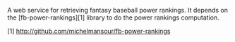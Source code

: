 A web service for retrieving fantasy baseball power rankings. It depends on
the [fb-power-rankings][1] library to do the power rankings computation.

[1] http://github.com/michelmansour/fb-power-rankings
